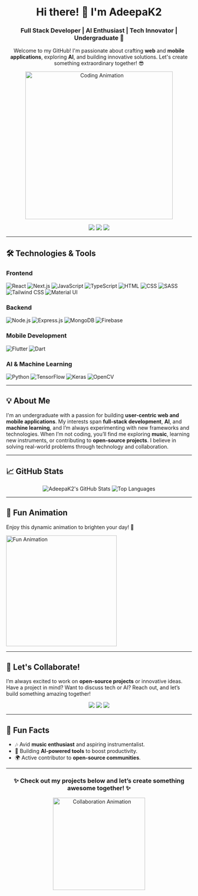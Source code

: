 <div align="center">
  <h1>Hi there! 👋 I'm <strong>AdeepaK2</strong></h1>
  <h3>Full Stack Developer | AI Enthusiast | Tech Innovator | Undergraduate 🚀</h3>
  <p>Welcome to my GitHub! I'm passionate about crafting <strong>web</strong> and <strong>mobile applications</strong>, exploring <strong>AI</strong>, and building innovative solutions. Let's create something extraordinary together! 😎</p>

  <img src="https://media.giphy.com/media/qgQUggAC3Pfv687qPC/giphy.gif" alt="Coding Animation" width="400"/>

  <p>
    <a href="https://linkedin.com/in/adeepak2"><img src="https://img.shields.io/badge/LinkedIn-Connect-blue?style=flat-square&logo=linkedin"/></a>
    <a href="mailto:adeepak2@example.com"><img src="https://img.shields.io/badge/Email-Contact-red?style=flat-square&logo=gmail"/></a>
    <a href="https://adeepa.rocks"><img src="https://img.shields.io/badge/Website-Visit-green?style=flat-square&logo=firefox"/></a>
  </p>
</div>

---

## 🛠️ Technologies & Tools

### Frontend
![React](https://img.shields.io/badge/-React-61DAFB?style=flat-square&logo=react) 
![Next.js](https://img.shields.io/badge/-Next.js-000000?style=flat-square&logo=next.js) 
![JavaScript](https://img.shields.io/badge/-JavaScript-F7DF1E?style=flat-square&logo=javascript) 
![TypeScript](https://img.shields.io/badge/-TypeScript-3178C6?style=flat-square&logo=typescript) 
![HTML](https://img.shields.io/badge/-HTML-E34F26?style=flat-square&logo=html5) 
![CSS](https://img.shields.io/badge/-CSS-1572B6?style=flat-square&logo=css3) 
![SASS](https://img.shields.io/badge/-SASS-CC6699?style=flat-square&logo=sass) 
![Tailwind CSS](https://img.shields.io/badge/-Tailwind_CSS-38B2AC?style=flat-square&logo=tailwind-css) 
![Material UI](https://img.shields.io/badge/-Material_UI-0081CB?style=flat-square&logo=material-ui)

### Backend
![Node.js](https://img.shields.io/badge/-Node.js-339933?style=flat-square&logo=node.js) 
![Express.js](https://img.shields.io/badge/-Express.js-000000?style=flat-square&logo=express) 
![MongoDB](https://img.shields.io/badge/-MongoDB-47A248?style=flat-square&logo=mongodb) 
![Firebase](https://img.shields.io/badge/-Firebase-FFCA28?style=flat-square&logo=firebase)

### Mobile Development
![Flutter](https://img.shields.io/badge/-Flutter-02569B?style=flat-square&logo=flutter) 
![Dart](https://img.shields.io/badge/-Dart-0175C2?style=flat-square&logo=dart)

### AI & Machine Learning
![Python](https://img.shields.io/badge/-Python-3776AB?style=flat-square&logo=python) 
![TensorFlow](https://img.shields.io/badge/-TensorFlow-FF6F00?style=flat-square&logo=tensorflow) 
![Keras](https://img.shields.io/badge/-Keras-D00000?style=flat-square&logo=keras) 
![OpenCV](https://img.shields.io/badge/-OpenCV-5C3EE8?style=flat-square&logo=opencv)

---

## 💡 About Me

I'm an undergraduate with a passion for building **user-centric web and mobile applications**. My interests span **full-stack development**, **AI**, and **machine learning**, and I’m always experimenting with new frameworks and technologies. When I’m not coding, you’ll find me exploring **music**, learning new instruments, or contributing to **open-source projects**. I believe in solving real-world problems through technology and collaboration.

---

## 📈 GitHub Stats

<div align="center">
  <img src="https://github-readme-stats.vercel.app/api?username=AdeepaK2&show_icons=true&count_private=true&theme=radical&hide=prs" alt="AdeepaK2's GitHub Stats" />
  <img src="https://github-readme-stats.vercel.app/api/top-langs/?username=AdeepaK2&langs_count=10&layout=compact&theme=radical" alt="Top Languages" />
</div>

---

## 🌟 Fun Animation

Enjoy this dynamic animation to brighten your day! 🚀

<img src="https://media.giphy.com/media/26tPplGWjN0xLybiU/giphy.gif" alt="Fun Animation" width="300"/>

---

## 🤝 Let's Collaborate!

I’m always excited to work on **open-source projects** or innovative ideas. Have a project in mind? Want to discuss tech or AI? Reach out, and let’s build something amazing together!

<div align="center">
  <a href="https://linkedin.com/in/adeepak2"><img src="https://img.shields.io/badge/LinkedIn-Connect-blue?style=flat-square&logo=linkedin"/></a>
  <a href="mailto:adeepak2@example.com"><img src="https://img.shields.io/badge/Email-Contact-red?style=flat-square&logo=gmail"/></a>
  <a href="https://adeepa.rocks"><img src="https://img.shields.io/badge/Website-Visit-green?style=flat-square&logo=firefox"/></a>
</div>

---

## 🎉 Fun Facts
- 🎶 Avid **music enthusiast** and aspiring instrumentalist.
- 🤖 Building **AI-powered tools** to boost productivity.
- 🌍 Active contributor to **open-source communities**.

---

<div align="center">
  <h3>✨ Check out my projects below and let’s create something awesome together! ✨</h3>
  <img src="https://media.giphy.com/media/3o7aDcz7LmkzW8Zf2w/giphy.gif" alt="Collaboration Animation" width="250"/>
</div>
